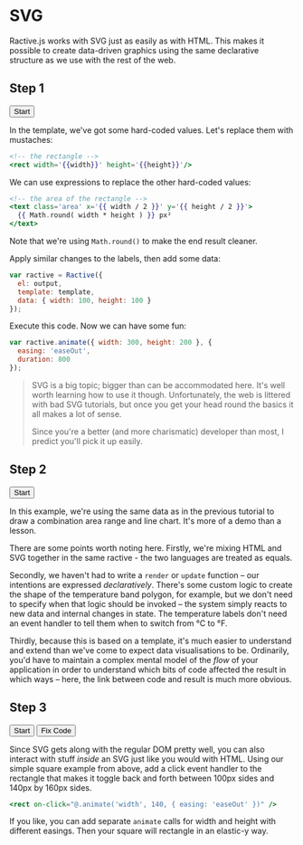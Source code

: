 # SVG

Ractive.js works with SVG just as easily as with HTML. This makes it possible to create data-driven graphics using the same declarative structure as we use with the rest of the web.

## Step 1
<div class="tutorial">
	<button data-run="true" data-tutorial="N4IgFiBcoE5SBTAJgcwSAvgGhAF3gDxICWAbgATFIC8AOngIYxq70B8BA9CaW7QHYCCAZwDGMYgAdclGvVwIAtpIA2DBfXK4AnpIR08CAB65OMBqNxkE7AbVwjSKPoJnk7bggEIAtD-IA9gBmQcIIMgikCDDauGDE-CjkAEba5ADMAAxYWeTCAeQA7gjkogz8eQglcSVqyQgqwuR+Lvbk5ARJuOb8wkEBMIrUAOTd5cJqCgAUWTmZAJTDrW7tHu3t3n5aYCUwCJblKColLWvrBHuWRVRxIwCMmZnD5DvEKGC494-DnMtnG75-DVyEwEAxAkFtrt9rhDsdmj5lusOgoTKU1MJhCNQQxnkYRgBWJ7kbSEp5I5HkB6PTLkSRGABN-w6nFRuD+rmRmyBO2uSDiCIpGzZWh6fQGQ1GYsmCCm5CJWGaD3IiyF62pdKMzK4bI5bXOgKhLwQbw+gu1IrGvX6gxGVom6llSuy8tp80VMACsOmPgAnAslsz2hr6drWcZ2WcuM4PFxhE4XHHxFJ2SAcMJ4KQmORzJZrORqOR+AhCuQAEoWKxRKbAATtWHMcKQcjDADEDZYwywda0SlUjubbYUyhlwwEGHmAG40yBRPARbWKr2TD5yqIwANm4oqEhjpOewwVG9+IoEPxcD5kgwwkfi1ud3ue0FiCoVM3mMkpncFd-sr+p+Odj8JcMiLu0z6vu+KCfgATI8WDZAs+5LsI3QBAA1ggUGfgquFIYBgjnhGAB0OLkGB5D9OePhBAw24qNog4AGoBCosLEHswzIeBL5vkU8QKMhGCYEAA">Start</button>
</div>

In the template, we've got some hard-coded values. Let's replace them with mustaches:

```handlebars
<!-- the rectangle -->
<rect width='{{width}}' height='{{height}}'/>
```

We can use expressions to replace the other hard-coded values:

```handlebars
<!-- the area of the rectangle -->
<text class='area' x='{{ width / 2 }}' y='{{ height / 2 }}'>
  {{ Math.round( width * height ) }} px²
</text>
```

Note that we're using `Math.round()` to make the end result cleaner.

Apply similar changes to the labels, then add some data:

```js
var ractive = Ractive({
  el: output,
  template: template,
  data: { width: 100, height: 100 }
});
```

Execute this code. Now we can have some fun:

```js
var ractive.animate({ width: 300, height: 200 }, {
  easing: 'easeOut',
  duration: 800
});
```

> SVG is a big topic; bigger than can be accommodated here. It's well worth learning how to use it though. Unfortunately, the web is littered with bad SVG tutorials, but once you get your head round the basics it all makes a lot of sense.
> 
> Since you're a better (and more charismatic) developer than most, I predict you'll pick it up easily.

## Step 2
<div class="tutorial">
	<button data-run="true" data-tutorial="N4IgFiBcoE5SBTAJgcwSAvgGhAF3gDxICWAbgATFIC8AOngIYxq70B8BA9CaW7QHYCCAZwDGMYgAdclGvVwIAtpIA2DBfXK4AnpIR08CAB65OMBqNxkE7AbVxEy5UWuHDqAcgXKE53AFcYBGEPPkFWcPJyAgBCAFo48jAEBiRfcgZ+JHIAe2liHP5hcgSw+yjHChcGN09k1N9Quxko6LAAJjYAQVJfBjQk4hQwDKzyFRyAdy0lPT9AhC4Osojy1tiE8mFJ4lxREYAjBFxJhAR+ZwQVYWJ-YszsgDMGMCD+ZN2SuJXW6J5nVzuDzmEg5OIoGA5fySJqRX7RNRHFRsAANAGFosR+JJ-DIdHpPCCCh5yPwGIp9B5gMA0hCzgAVXQIDAYEmkBgqfyU0RXG53En7BCiADWyA4nERVx+8IIkuRKIAYpjsbitEzCaliaTyZTqbSgghGXoWWyOVzPM9XucPrhQlw5dKKtwyCtmr8NokkJDJEgphcKfx-F9HdFhFchTJ2ZzdcAwyoI8gAJJZYwmkNRakAYhS+2cu2IwUglBZbvhFTyVkK5Cj5qpwGIaepZIpLK4FYK-HT5GpnBzYBLcKdcYj0q4PFdcI9WmSzjATBkpVLlQBNSBByYcX289hawq-2qtQ8wlIKDik3MkjmoWi8US-DOaWyuBy5DSChgiixCC2xAAXt+ckecgAGUADUAHFyHDAMZCxcgFWIIJHhyIxg1Ld1jxQCddxlW9yAhTVzgXQZhnSbw5nUBZ7iCcggiQNIYCwcYpjI2Y+gCIJqO-A5oxgNDBxlNJHmELt3RUL8mHAokiNkTwCJIIiSSMdpPAABhJbQVI8ABGVTVIAUhJeSC34XAAFV+F2IE7l8YDJAsBAAHl+DMsMdxaMsMOfSRckeYTjjUwytm8zccgmGBCRQA4AAp2gAVjirBVKSgBKElOFEmVhG83z-NwTxdIMklsryULwsimLkuS+K4rS8gMvQzz7QkmApMI0zMrHBBhOwjzcM2MAcgkX9ClwDlxi-WiEEkTiiKxFByEeA1f3m-icLEyaDyBJazhW-gUCU7S1I0o663IbRgNEDkEGi1SUvIE1yGUzxqR2JBcH7Vlzq06lzsu67bvuk0GvCRrfizHYPq2cNLGQNFdm0Ad7DB-rEg+7iHjWvqywISQwu0FAq0eYgVBUTxAhUaLM2Moi6uyyFRXJmBKep6TTLqrbPHI9iFjidcshJPGsVwIFqUwgAFdRPo8EHkYEsssz7chFFGsBhCLBsMBRnG8KF0zlaYUUYGKZC+IYXpzAGMAhjVrHPJlBbOY8RRDcaLRzCKU3FC5j3hDUBRot+ox-vjaLiAAalUgA6WqHuwX6Lqu0PreGIGMDSzKcdERCXG-CKPHaGXM5lBQTHOzw4l00Jfq99RopTsA064UvcGLp0sOabXUfIPWZBdmAjZNoaMgt-pvwmSZikXeWmsdwFPH7o2SVwX2vZ9zI-fUG6g5Dm6I+j2OWSwBPd+iie04zrus5z+NaM8QvZex+3ohb8udLi6vgEWoaXdwM+pibpwFubdoicA7jPcGwBewWE+l3HskNYEzy4JhEMY4XSdwEsuJ2KtTJgDiHKEIXZFYwOVqrAAcjqdWmsu4iHshcbK2h4yeDeh9Isv1Cr1VIbgihFJhBR3jPtKGLJ9IAG5P4fWIMIVsnBhB0KIVAvsSM+poN4EuZ0qjwgqLCMg8QUhW4gBwMIeA7I+JGFeOQagpIEDTAABoAFkAAyAAJXAuBJAACUEAAEcuTZWiilERAgzEwCjqkJAABRXopkHGSIUPeGA0VyAeAmKkDwTFHj+H4JYDs5B-HdmaOYbJvQo5hj-sATuex8yFnIAAKWAo5MhUd7LGxutOSRUdOJ4yKIaYwMgUpYAqcOWGSBkxpCMEWVSzR06BP4NMoJrwo55HOIkjw4Fwn0jSUksBxw4jZXnMgIBuIhrEA5MIIBbF5icSjgAK2EIUEkAT5khLDFkfxMyBAmNohYKwvQLFWOmO4751hA4CCiGNZgxwiweEzOClgaTQUzGUP7BAUKYWzGRfCi45AEU5AOGGGAvQ2EIvsEMhQIyUzjPyVi5GH0HjxhgEWDJWTKwXESViMZ5B7rlOpawXlEi+GZGIL-VpR4YZkvhjoTZ-Ko4sBWdnKwwQo4knDpQClnKmLcqiDSmlKQbj7ShbqpyuJMVat5TSpAgR1AdiLAAZj0sSs1uA5k8vsFrHlbqojYGJVipA6gGBEqxVEWuuBGWZOyVWRJUZOVUrLMQICiTpWyqSfqBkTIHkWOoJYjwlo3g2nTZqzynBODOEKBbGQPJri3GKM+RaLxc0IF2AissUbLGRvGgAKnINpKOAAOaNKqbXtBmWWN1TbWhBA4hcKMUdnwISMMgRJ2l+1JJRB4YdrQvWBq4R9Hh1SADaSSambI8AqY9djj1dDPceo9TEPA3qSZe29wFj2OWPWQ49AAREkABdBFm6EWiByMoXEyAA2-CLeQekM4wKQXslDSRGQS3AbJdWM035aUyGhL6hQxRJjJHvBbMdEGrKvmmucNIWSCzFGimkaodFyAIPIAAA0TccfxTH7pbn2jYLdEspahuZTkvJBbfifOwwwP5rG-5JNJXDBGUccEfRCOqsdZZg5J2-JYqTKz1PXQeQMrdZZE7XUk9bPhSaPDGfjA895hn4QQfAscUYGQYDmG0L5HuORhbFCCDNYIc19rTm-MgNAxRAKqfs8W9GiKKIcQxlkKOiWIu-Abn8lg4svOmWECshu+nkutAnml44GXvMrInjZuwdmIOJdCWMa5mWguKC0DkFgyQYARYnYEC4Dco6AayXXZikwOkIAtmGPJKUbmZZWUkzltmyxMvDRcdLmWRa5JImARyMAHFTGjSJ+EnzOL+BUDISx4mFMMEkIkhbLK1uKbAExYgu38tRE6zAC4unQ6UHICqg+y60nKr+hpxJd2D0N029t6Y37Zv5edfliDXR6JBfIB+oUSgjh8RrN+OCS1RoeZqZkfwTBtBMUxtF-HgYieoejBkR4744fFpRzyRQ6OmI1uEINaY0XRDaBcMQJOCN8uHeO1HTJ7O43SY+60uIv37oqv+99wHANXx+oPWdgRKAoaJCXd+0HNtwc7ah-dR5dmXvBCO7gJpdwwCJMl4ktX5wNcjB+zHP7WAAdWdaeJvdqkdfrf15D6NxvBfHC61NYQ5v12-A9RugzRHi0AHV8NI5IAGG4hQwtAS56NBgX4+JcbQExU4VjkBx+a1NcQKQFBI-EveJgWx+eBeux2YQY7JcCcW7krlHWQ9vYmrXmAp8D3JS7e0cg36mJD9Z2ZmVbGkksLAOm79xuo8Gd+B79vN3hPd8nX3lIA+gcHsrsPgALKP8f5AD3aaSR8YYtpo2JHaMP+KY-l8br-QIWH-AIP8qmpO+4i0w0bsMN69rp-9MdFpIQmsGABAIMUBrALhfQXY4Ia0JM4CokvluMo5yAnF1A4grAfIa0P0bUBAm8qwa899d41tECc9+AmIPYBgu8sUxNVI-lqCsRvdz8YAWDLF6CEAOCmJFBzcpBxJ0hW0MC0A91tIodEguDo1i07cgMaDJDpDXwWCg8sVXsLhSDWVSR-AmtGDfhNDaIWCVVElElAwmtPQ1DyBO1BDjthCCw+JX8MAZlR0v9i0AAhIUBgGyBjBAYEb8O4VaGDQvb8e8ZAMvIIJOUQI7LeGA4tMQUAhjJPLPUyGg9ITiP8YIEgwAnJTI-8TvGNVDPic8C7OYP5QpH5BAKOYmV5JJEpE8M8C8K8aHQQDQoFYpUpEFLdefIsUoy8XwXrEQ0yePKgD6VfVoG-MAENBjZowY3nIiJxBtW-P9Y3FwyrHYLIKYUJeiSJIiGJbKc4XwFZfI-wug4ILI1o0pekIVBAKEaTU42bAxEAUQeAaYxQFQKlewKYmYwqUgMAVwyrA4HIJAdzblb45Y6YosQqURZoXortPSWE8IfuOA-gCZd5NxMJeaaEpQDE4EowXZP8bE8gYEmABiPmFCQEtomFJgFgL49GG2X4xEqkgQKOeoBiekvGG4FlIsBgPFMKEDDE38OIdlYwIsAANgxPhJhLxJQkJL2hQCLFJPJPxJZP4DZJSA5I6U1DBAhChB8nBLcRyG5OtQyH5M5AUAxO8nRIKUZJtNmUqxnQuUok4npJ+OhOZLhLGLAA9IMgxK5PzEKCLCCH9msDVKjnXBgE3DnBgBkENIDJ5KmlDN6AxPdIRL9OaHsnomJJtSUHIBYILNlIJJuAVKVKGhVMpI-0dMwiaLKN8CYkwnpOlM9PCDTJlKrLaKdJ8EuQQD5kxgLWJlJjiDyAsARgmSjhtXXXphyFFDPG9KLCHQ7NZJ2gQAVPpOnNFCLEzFEB3KnJXhnN7OlPDMXlYjLgLRbjiEyH2CGiLE-HonjHXWQlMjiGeE-BUG0ChSWJUF6CsCunIDIQQC5AvQkA5DXQRSfNwHlJRXzKjnFNxPAtGjPEhJmOBJUCQEfJJhUC3JtRwuPNdjzxvm-ENMHKwuSN2AQD3IZmgp4gsGFEooPLnPeh9K7WPNVnwT5N5C2DoSKIvI5CGDRMuFMl8EfJSRmPjFp3XRIFkTUA-JJImBFEfMQtfJJlko8C-J-L5wkwAqAtvS6BApUDAqxQgqgvHLgsUCpIwEwCAA">Start</button>
</div>

In this example, we're using the same data as in the previous tutorial to draw a combination area range and line chart. It's more of a demo than a lesson.

There are some points worth noting here. Firstly, we're mixing HTML and SVG together in the same ractive - the two languages are treated as equals.

Secondly, we haven't had to write a `render` or `update` function – our intentions are expressed _declaratively_. There's some custom logic to create the shape of the temperature band polygon, for example, but we don't need to specify when that logic should be invoked – the system simply reacts to new data and internal changes in state. The temperature labels don't need an event handler to tell them when to switch from °C to °F.

Thirdly, because this is based on a template, it's much easier to understand and extend than we've come to expect data visualisations to be. Ordinarily, you'd have to maintain a complex mental model of the _flow_ of your application in order to understand which bits of code affected the result in which ways – here, the link between code and result is much more obvious.

## Step 3
<div class="tutorial">
	<button data-tutorial="N4IgFiBcoE5SBTAJgcwSAvgGhAF3gDxICWAbgATFIC8AOngIYxq70B8BA9CaW7QHYCCAZwDGMYgAdclGvVwIAtpIA2DBfXK4AnpIR08CAB65OMBqNxkE7AbVwjSKPoJnk7bggEIAtD-IA9gBmQcIIMgikCDDauGDE-CjkAEba5ADMAAxYWeTCAeQA7gjkogz8eQglcSVqyQgqwuR+Lvbk5ARJuOb8wkEBMIrUAOTd5cJqCgAUWTmZAJTDrW7tHu3t3n5aYCUwCJblKColLWvrBHuWRVRxI8DAhTdgGBjD5DvEKGC4d8AfX7gXsNOMszhtfP4auQmAgGIEgttdvtcIdjs0fMt1h0FCZSmphMIRjCGG8jL9-t9yJxyAAmIHkbS-R5IOJU2lAzFY8j3ACy6jAADoYAEAK78JBTZmsgBU7wQn2+8xe5EkRgATWCOpwcbhQa4sZtITtriywOjORsdVoen0BkNRjbJggptyHk82XTsM0AIyZciLC3rXn8oWi8WSp5KjAqoyarg6vVtc4QxFyhUyU7685Wsa9fqDEa5ibqZ0+7KuqVm6me-1YcjClHTHwATgWS017WDcVDYolFNwUZjce1xl1Zy4zg8XGEThc0-EUl1IBwwngpCY9YsVii5Go5H4CEK5AASlvrFNgAJ2ijmOFIORhgBiG8sYZYK9aJSqEv3p8KZROm+H5IOoDD3peFTuLglb3r62QfvY-awZkmQfhgAgYPMADcy4gKI8BWhB16jj45SiGAAz3ooVBIMcWEfgwKifPwigIPwuA+MkDBhExB5UTRdEfkExAqCo97MMkUzegArNkMlybJ2EYXY-CXDIRHkMJoniSgkk0ihWDZAs9GQcI3QBAA1ggOmSbJWB2YpJnoYI7GjgKxLckJATsT4QQMNRKjaL+ABqAQqCixB7MMJntFpYlFPEChOZgQA">Start</button>
	<button data-run="true" data-tutorial="N4IgFiBcoE5SBTAJgcwSAvgGhAF3gDxICWAbgATFIC8AOngIYxq70B8BA9CaW7QHYCCAZwDGMYgAdclGvVwIAtpIA2DBfXK4AnpIR08CAB65OMBqNxkE7AbVwjSKPoJnk7bggEIAtD-IA9gBmQcIIMgikCDDauGDE-CjkAEba5ADMAAxYWeTCAeQA7gjkogz8eQglcSVqyQgqwuR+Lvbk5ARJuOb8wkEBMIrUAOTd5cJqCgAUWTmZAJTDrW7tHu3t3n5aYCUwCJblKColLWvrBHuWRVRxI8DAhTdgGBjD5DvEKGC4d8AfX7gXm8AvwfKIVMRRABrAwAAQAdOViIp1AgpsNHkg4sMsNcsWByNQieQAIyZTLkAD8pIALBTIKTybjgOQEAxhAkUAzhmywgB5ACuuDeGHmuIRSJR02G-2+OPeCE+30JxLJFOpJIAbPTGdlyCzeZzubyEABJfgi+b0TjLM4bXz+GrkJhswJBba7fa4Q7HZo+ZbrDoKEylNTCYQjF0MN5GX6ymSccgAJiB5G0v0xcXIiZTrwDgf1wAAsuowPCYAEBfwkFNMwSAFQKpW4eYvciSIwAJrtHU4wdwttcgc2jp2eKzpyH537Wh6fQGQ1Gc8maMLdezyZeuJ8ZPIi3zgfuJbi5cr1drT1bGHbRh7XH7g7a5wdHqbAL9B6DxhkY16-UGIy-hMqJTM0ZLMg8Twbrme64hW3rTD4ACcCxLD27RHqWp5VjW8ZXjed59t++ZcM4HhcMITguBR4hSAOIA4MI8CkEw5DmJY1iEuQ-AIIU5AAEoWFYURTMAAjtN6zDhNyADEkksDi4laEoqiorJCjKCuikVOQSDqAwDJiTp9h1gyapYEp9jxmZ5JKRgAiigA3AxICiPAM5GRJ34+OUohgAMDKKFQSDHI5SkMBCKD8IoCD8LgPjJOyDQJAggXBaFSlBMQKgqAyzDJFMJIAKzZMVpUlfMYX8PZgj8JcMieeQWU5XlKAFUmTLZAsVXtMI3QBFCqVsW1UwlVgY0VVVNUCP2iJ7Aw+qZSC8VBAwQUqNo3IAGoBCo3rEHsww9U12W5UU8QKFNmBAA">Fix Code</button>
</div>

Since SVG gets along with the regular DOM pretty well, you can also interact with stuff _inside_ an SVG just like you would with HTML. Using our simple square example from above, add a click event handler to the rectangle that makes it toggle back and forth between 100px sides and 140px by 160px sides.

```handlebars
<rect on-click="@.animate('width', 140, { easing: 'easeOut' })" />
```

If you like, you can add separate `animate` calls for width and height with different easings. Then your square will rectangle in an elastic-y way.
